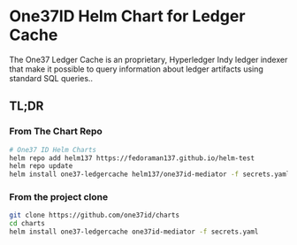<!--- app-name: one37id-ledgercache -->

# One37ID Helm Chart for Ledger Cache

The One37 Ledger Cache is an proprietary, Hyperledger Indy ledger indexer
that make it possible to query information about ledger artifacts using
standard SQL queries..

## TL;DR

### From The Chart Repo

``` bash
# One37 ID Helm Charts
helm repo add helm137 https://fedoraman137.github.io/helm-test
helm repo update
helm install one37-ledgercache helm137/one37id-mediator -f secrets.yaml
```

### From the project clone

```bash
git clone https://github.com/one37id/charts
cd charts
helm install one37-ledgercache one37id-mediator -f secrets.yaml
```

